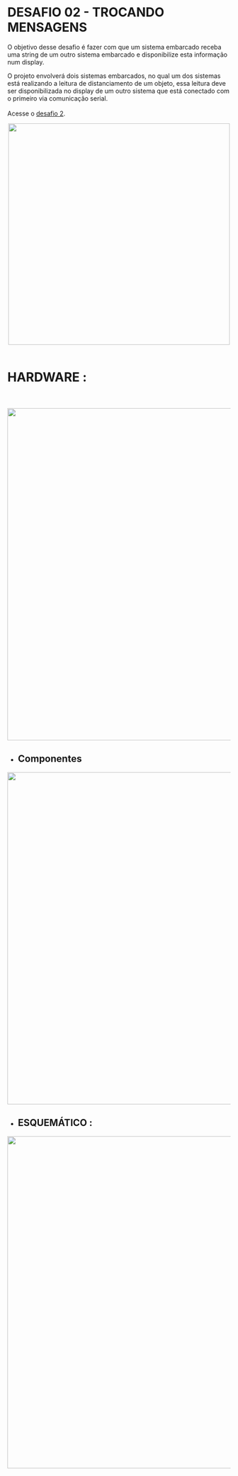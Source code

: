 
 # **DESAFIO 02 - TROCANDO MENSAGENS**
 
O objetivo desse desafio é fazer com que um sistema embarcado receba uma string de um outro sistema embarcado e disponibilize esta informação num display.

O projeto envolverá dois sistemas embarcados, no qual um dos sistemas está realizando a leitura de distanciamento de um objeto, essa leitura deve ser disponibilizada no display de um outro sistema que está conectado com o primeiro via comunicação serial.
<br/>
<br/>
Acesse o [desafio 2](https://www.tinkercad.com/things/6wpS336kWWO).

 <div align="center">
<img src="https://user-images.githubusercontent.com/99812296/165872665-fcb8af8b-6a28-4b8c-a027-774639fcc029.png" width="500"/>
</div>

<br/>

# **HARDWARE** :

<br/>
<br/>

<div align="center">
<img src="https://user-images.githubusercontent.com/99812296/165871446-b368f0df-e81d-440b-8ff5-2a61fcd34921.png" width="750"/>
</div>

- ## **Componentes**

<div align="center">
<img src="https://user-images.githubusercontent.com/99812296/165872214-5c897a03-1622-41a5-aa97-29c23e3dbeee.png" width="750"/>
</div>
 
 - ## **ESQUEMÁTICO** :

<div align="center">
<img src="https://user-images.githubusercontent.com/99812296/165873452-3f48a92b-4979-424b-b482-9007e53e4622.png" width="750"/>
</div>
<br/>


